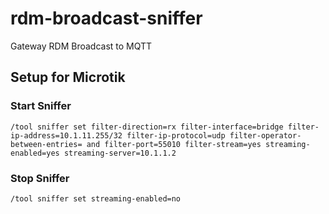 # rdm-broadcast-sniffer
Gateway RDM Broadcast to MQTT

## Setup for Microtik

### Start Sniffer

```
/tool sniffer set filter-direction=rx filter-interface=bridge filter-ip-address=10.1.11.255/32 filter-ip-protocol=udp filter-operator-between-entries= and filter-port=55010 filter-stream=yes streaming-enabled=yes streaming-server=10.1.1.2
```

### Stop Sniffer

```
/tool sniffer set streaming-enabled=no
```
